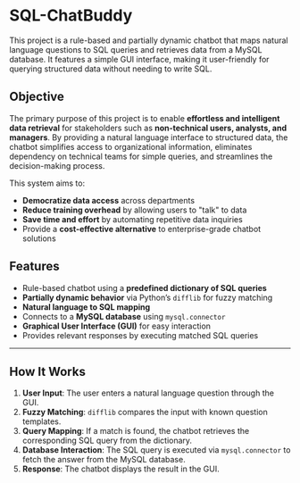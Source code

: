 # SQL-ChatBuddy

This project is a rule-based and partially dynamic chatbot that maps natural language questions to SQL queries and retrieves data from a MySQL database. It features a simple GUI interface, making it user-friendly for querying structured data without needing to write SQL.

## Objective

The primary purpose of this project is to enable **effortless and intelligent data retrieval** for stakeholders such as **non-technical users, analysts, and managers**. By providing a natural language interface to structured data, the chatbot simplifies access to organizational information, eliminates dependency on technical teams for simple queries, and streamlines the decision-making process.

This system aims to:
- **Democratize data access** across departments
- **Reduce training overhead** by allowing users to "talk" to data
- **Save time and effort** by automating repetitive data inquiries
- Provide a **cost-effective alternative** to enterprise-grade chatbot solutions

## Features

- Rule-based chatbot using a **predefined dictionary of SQL queries**
- **Partially dynamic behavior** via Python’s `difflib` for fuzzy matching
- **Natural language to SQL mapping**
- Connects to a **MySQL database** using `mysql.connector`
- **Graphical User Interface (GUI)** for easy interaction
- Provides relevant responses by executing matched SQL queries

---

## How It Works

1. **User Input**: The user enters a natural language question through the GUI.
2. **Fuzzy Matching**: `difflib` compares the input with known question templates.
3. **Query Mapping**: If a match is found, the chatbot retrieves the corresponding SQL query from the dictionary.
4. **Database Interaction**: The SQL query is executed via `mysql.connector` to fetch the answer from the MySQL database.
5. **Response**: The chatbot displays the result in the GUI.
